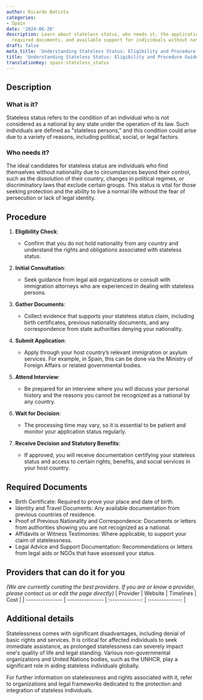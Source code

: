 ```yaml
---
author: Ricardo Batista
categories:
- Spain
date: '2024-06-20'
description: Learn about stateless status, who needs it, the application process,
  required documents, and available support for individuals without nationality.
draft: false
meta_title: 'Understanding Stateless Status: Eligibility and Procedure Guide'
title: 'Understanding Stateless Status: Eligibility and Procedure Guide'
translationKey: spain-stateless_status
---
```


## Description
### What is it?
Stateless status refers to the condition of an individual who is not considered as a national by any state under the operation of its law. Such individuals are defined as "stateless persons," and this condition could arise due to a variety of reasons, including political, social, or legal factors.

### Who needs it?
The ideal candidates for stateless status are individuals who find themselves without nationality due to circumstances beyond their control, such as the dissolution of their country, changes in political regimes, or discriminatory laws that exclude certain groups. This status is vital for those seeking protection and the ability to live a normal life without the fear of persecution or lack of legal identity.

## Procedure
1. **Eligibility Check**:
   - Confirm that you do not hold nationality from any country and understand the rights and obligations associated with stateless status.

2. **Initial Consultation**:
   - Seek guidance from legal aid organizations or consult with immigration attorneys who are experienced in dealing with stateless persons.

3. **Gather Documents**:
   - Collect evidence that supports your stateless status claim, including birth certificates, previous nationality documents, and any correspondence from state authorities denying your nationality.

4. **Submit Application**:
   - Apply through your host country’s relevant immigration or asylum services. For example, in Spain, this can be done via the Ministry of Foreign Affairs or related governmental bodies.

5. **Attend Interview**:
   - Be prepared for an interview where you will discuss your personal history and the reasons you cannot be recognized as a national by any country.

6. **Wait for Decision**:
   - The processing time may vary, so it is essential to be patient and monitor your application status regularly.

7. **Receive Decision and Statutory Benefits**:
   - If approved, you will receive documentation certifying your stateless status and access to certain rights, benefits, and social services in your host country.

## Required Documents
* Birth Certificate: Required to prove your place and date of birth.
* Identity and Travel Documents: Any available documentation from previous countries of residence.
* Proof of Previous Nationality and Correspondence: Documents or letters from authorities showing you are not recognized as a national.
* Affidavits or Witness Testimonies: Where applicable, to support your claim of statelessness.
* Legal Advice and Support Documentation: Recommendations or letters from legal aids or NGOs that have assessed your status.

## Providers that can do it for you
_(We are currently curating the best providers. If you are or know a provider, please contact us or edit the page directly)_
| Provider        |     Website     |     Timelines    |       Cost      |
| --------------- | --------------- |  :-------------: | :-------------: |

## Additional details
Statelessness comes with significant disadvantages, including denial of basic rights and services. It is critical for affected individuals to seek immediate assistance, as prolonged statelessness can severely impact one's quality of life and legal standing. Various non-governmental organizations and United Nations bodies, such as the UNHCR, play a significant role in aiding stateless individuals globally.

For further information on statelessness and rights associated with it, refer to organizations and legal frameworks dedicated to the protection and integration of stateless individuals.